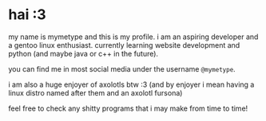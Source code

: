 # hai :3
my name is mymetype and this is my profile. i am an aspiring developer and a gentoo linux enthusiast. currently learning website development and python (and maybe java or c++ in the future).

you can find me in most social media under the username `@mymetype`.

i am also a huge enjoyer of axolotls btw :3 (and by enjoyer i mean having a linux distro named after them and an axolotl fursona)

feel free to check any shitty programs that i may make from time to time!
